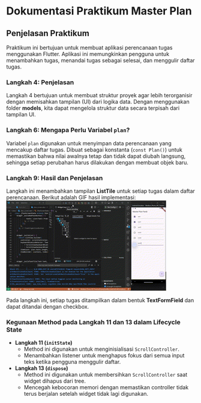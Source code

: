 # Dokumentasi Praktikum Master Plan

## Penjelasan Praktikum

Praktikum ini bertujuan untuk membuat aplikasi perencanaan tugas menggunakan Flutter.
Aplikasi ini memungkinkan pengguna untuk menambahkan tugas, menandai tugas sebagai selesai, dan menggulir daftar tugas.

### **Langkah 4: Penjelasan**

Langkah 4 bertujuan untuk membuat struktur proyek agar lebih terorganisir dengan memisahkan tampilan (UI) dari logika data. Dengan menggunakan folder **models**, kita dapat mengelola struktur data secara terpisah dari tampilan UI.

### **Langkah 6: Mengapa Perlu Variabel `plan`?**

Variabel `plan` digunakan untuk menyimpan data perencanaan yang mencakup daftar tugas. Dibuat sebagai konstanta (`const Plan()`) untuk memastikan bahwa nilai awalnya tetap dan tidak dapat diubah langsung, sehingga setiap perubahan harus dilakukan dengan membuat objek baru.

### **Langkah 9: Hasil dan Penjelasan**

Langkah ini menambahkan tampilan **ListTile** untuk setiap tugas dalam daftar perencanaan. Berikut adalah GIF hasil implementasi:
![GIF Langkah 9](./assets/praktikum1.gif)

Pada langkah ini, setiap tugas ditampilkan dalam bentuk **TextFormField** dan dapat ditandai dengan checkbox.

### **Kegunaan Method pada Langkah 11 dan 13 dalam Lifecycle State**

- **Langkah 11 (`initState`)**
  - Method ini digunakan untuk menginisialisasi `ScrollController`.
  - Menambahkan listener untuk menghapus fokus dari semua input teks ketika pengguna menggulir daftar.
- **Langkah 13 (`dispose`)**
  - Method ini digunakan untuk membersihkan `ScrollController` saat widget dihapus dari tree.
  - Mencegah kebocoran memori dengan memastikan controller tidak terus berjalan setelah widget tidak lagi digunakan.
